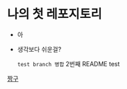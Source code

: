 # 나의 첫 레포지토리

- 아
- 생각보다 쉬운걸?

  `test branch 병합`
  2번째 README test

[짱구](https://th.bing.com/th/id/OIP.YndkB4N6yRdcChkjtqhGmQAAAA?rs=1&pid=ImgDetMain)
